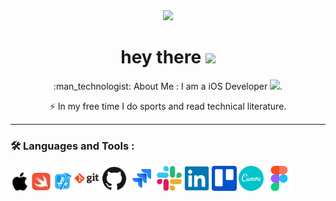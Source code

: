 <div id="header" align="center">
  <img src="https://media.giphy.com/media/QX15lZJbifeQPzcNDt/giphy.gif" width="300"/>
 <div id="cs" align="center">
<h1>
  hey there
  <img src="https://media.giphy.com/media/hvRJCLFzcasrR4ia7z/giphy.gif" width="30px"/>
</h1>     
  <div align="centre">
   :man_technologist: About Me :                                                                                 
I am a iOS Developer <img src="https://media.giphy.com/media/WUlplcMpOCEmTGBtBW/giphy.gif" width="30">.
                                                                                                
 ⚡️ In my free time I do sports and read technical literature.  
 <div align="left">
                  
---

### :hammer_and_wrench: Languages and Tools :
              
 <div align="left">
  <img src="https://github.com/devicons/devicon/blob/master/icons/apple/apple-original.svg" title="Git" **alt="Git" width="30" height="30"/>                      <img src="https://github.com/devicons/devicon/blob/master/icons/swift/swift-original.svg    " title="Git" **alt="Git" width="30" height="30"/>              <img src="https://github.com/devicons/devicon/blob/master/icons/xcode/xcode-plain.svg " title="Git" **alt="Git" width="30" height="30"/>                                                        
  <img src="https://github.com/devicons/devicon/blob/master/icons/git/git-original-wordmark.svg" title="Git" **alt="Git" width="40" height="40"/>
    <img src="https://github.com/devicons/devicon/blob/master/icons/github/github-original.svg" title="Git" **alt="Git" width="40" height="40"/>               <img src="https://github.com/devicons/devicon/blob/master/icons/jira/jira-original.svg  " title="Git" **alt="Git" width="40" height="40"/>                  <img src="https://github.com/devicons/devicon/blob/master/icons/slack/slack-original.svg " title="Git" **alt="Git" width="40" height="40"/>   
    <img src="https://github.com/devicons/devicon/blob/master/icons/linkedin/linkedin-original.svg   " title="Git" **alt="Git" width="40" height="40"/>            <img src="https://github.com/devicons/devicon/blob/master/icons/trello/trello-plain.svg" title="Git" **alt="Git" width="40" height="40"/>                                                                       
   <img src="https://github.com/devicons/devicon/blob/master/icons/canva/canva-original.svg" title="Git" **alt="Git" width="40" height="40"/> 
    <img src="https://github.com/devicons/devicon/blob/master/icons/figma/figma-original.svg " title="Git" **alt="Git" width="40" height="40"/> 
      <div>   
            
       
<!-- BLOG-POST-LIST:START -->
<!-- BLOG-POST-LIST:END -->
